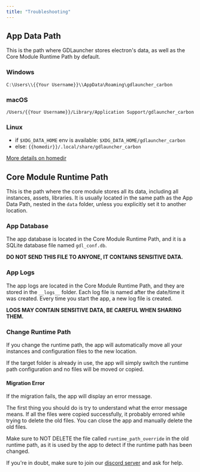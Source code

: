 ```yaml
---
title: "Troubleshooting"
---
```


## App Data Path

This is the path where GDLauncher stores electron's data, as well as the Core Module Runtime Path by default.

### Windows

`C:\Users\\{{Your Username}}\\AppData\Roaming\gdlauncher_carbon`

### macOS

`/Users/{{Your Username}}/Library/Application Support/gdlauncher_carbon`

### Linux

- if `$XDG_DATA_HOME` env is available: `$XDG_DATA_HOME/gdlauncher_carbon`
- else: `{{homedir}}/.local/share/gdlauncher_carbon`

[More details on homedir](https://nodejs.org/api/os.html#oshomedir)

## Core Module Runtime Path

This is the path where the core module stores all its data, including all instances, assets, libraries.
It is usually located in the same path as the App Data Path, nested in the `data` folder, unless you explicitly set it to another location.

### App Database

The app database is located in the Core Module Runtime Path, and it is a SQLite database file named `gdl_conf.db`.

**DO NOT SEND THIS FILE TO ANYONE, IT CONTAINS SENSITIVE DATA.**

### App Logs

The app logs are located in the Core Module Runtime Path, and they are stored in the `__logs__` folder.
Each log file is named after the date/time it was created.
Every time you start the app, a new log file is created.

**LOGS MAY CONTAIN SENSITIVE DATA, BE CAREFUL WHEN SHARING THEM.**

### Change Runtime Path

If you change the runtime path, the app will automatically move all your instances and configuration files to the new location.

If the target folder is already in use, the app will simply switch the runtime path configuration and no files will be moved or copied.

#### Migration Error

If the migration fails, the app will display an error message.

The first thing you should do is try to understand what the error message means.
If all the files were copied successfully, it probably errored while trying to delete the old files. You can close the app and manually delete the old files.

Make sure to NOT DELETE the file called `runtime_path_override` in the old runtime path, as it is used by the app to detect if the runtime path has been changed.

If you're in doubt, make sure to join our [discord server](https://discord.gdlauncher.com) and ask for help.

